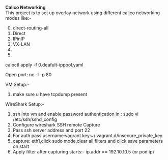 **Calico Networking**  
This project is to set up overlay network using different calico networking modes like:- 

0. direct-routing-all
1. Direct  
2. IPinIP 
3. VX-LAN 
4. 
5. 

caloctl apply -f 0.deafult-ippool.yaml

Open port: nc -l -p 80

VM Setup:-
1. make sure u have tcpdump present

WireShark Setup:-
1. ssh into vm and enable password authentication in : sudo vi /etc/ssh/sshd_config
2. Configure wireshark SSH remote Capture
3. Pass  ssh server address and port 22 
4. For auth pass username:vagrant key:~/.vagrant.d/insecure_private_key
5. capture: eth1,click sudo mode,clear all filters and click save parameters on start
6. Apply filter after capturing starts:- ip.addr == 192.10.10.5 (or pod ip)